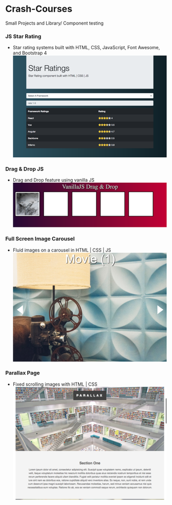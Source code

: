 # Crash-Courses
Small Projects and Library/ Component testing

### JS Star Rating
- Star rating systems built with HTML, CSS, JavaScript, Font Awesome, and Bootstrap 4
![Star Rating](./images/StarRating.png)

### Drag & Drop JS
- Drag and Drop feature using vanilla JS
![Drag and Drop](./images/DragnDrop.png)

### Full Screen Image Carousel
- Fluid images on a carousel in HTML | CSS | JS
![FullScreenImageCarousel](./images/ImgCarousel.png)

### Parallax Page
- Fixed scrolling images with HTML | CSS
![Parallax](./images/parallax.png)
